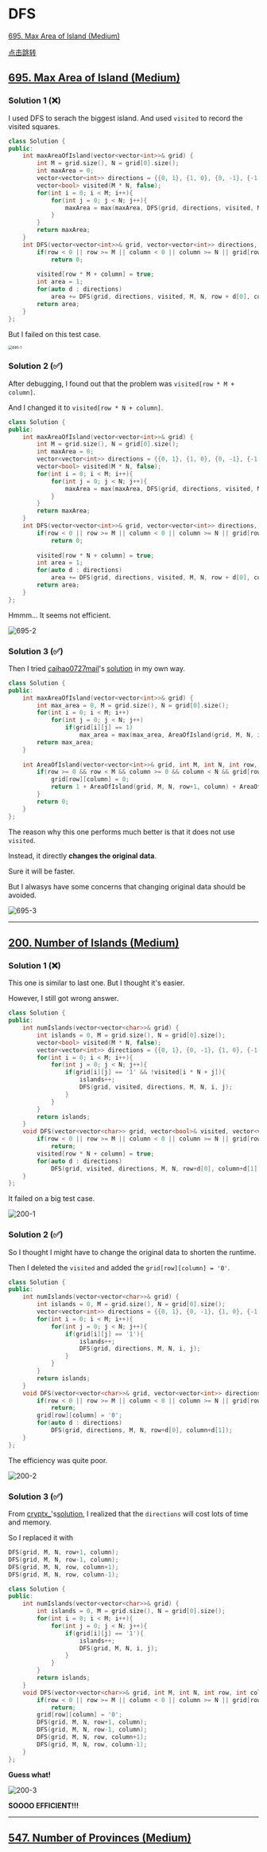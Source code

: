 # DFS

[695. Max Area of Island (Medium)](#695)



[点击跳转](#jump)



## <span id="jump">[695. Max Area of Island (Medium)](https://leetcode.com/problems/max-area-of-island/)</span>

### Solution 1 (❌)

I used DFS to serach the biggest island. And used `visited` to record the visited squares.

```c++
class Solution {
public:
    int maxAreaOfIsland(vector<vector<int>>& grid) {
        int M = grid.size(), N = grid[0].size();
        int maxArea = 0;
        vector<vector<int>> directions = {{0, 1}, {1, 0}, {0, -1}, {-1, 0}};
        vector<bool> visited(M * N, false);
        for(int i = 0; i < M; i++){
            for(int j = 0; j < N; j++){
                maxArea = max(maxArea, DFS(grid, directions, visited, M, N, i, j));
            }
        }
        return maxArea;
    }
    int DFS(vector<vector<int>>& grid, vector<vector<int>> directions, vector<bool>& visited, int M, int N, int row, int column) {
        if(row < 0 || row >= M || column < 0 || column >= N || grid[row][column] == 0 || visited[row * M + column])
            return 0;
        
        visited[row * M + column] = true;
        int area = 1;
        for(auto d : directions)
            area += DFS(grid, directions, visited, M, N, row + d[0], column + d[1]);
        return area;
    }
};
```

But I failed on this test case.

<img src="Pictures/695-1.png" alt="695-1" style="zoom:50%;" />



### Solution 2 (✅)

After debugging, I found out that the problem was `visited[row * M + column]`.

And I changed it to `visited[row * N + column]`.

```c++
class Solution {
public:
    int maxAreaOfIsland(vector<vector<int>>& grid) {
        int M = grid.size(), N = grid[0].size();
        int maxArea = 0;
        vector<vector<int>> directions = {{0, 1}, {1, 0}, {0, -1}, {-1, 0}};
        vector<bool> visited(M * N, false);
        for(int i = 0; i < M; i++){
            for(int j = 0; j < N; j++){
                maxArea = max(maxArea, DFS(grid, directions, visited, M, N, i, j));
            }
        }
        return maxArea;
    }
    int DFS(vector<vector<int>>& grid, vector<vector<int>> directions, vector<bool>& visited, int M, int N, int row, int column) {
        if(row < 0 || row >= M || column < 0 || column >= N || grid[row][column] == 0 || visited[row * N + column])
            return 0;
        
        visited[row * N + column] = true;
        int area = 1;
        for(auto d : directions)
            area += DFS(grid, directions, visited, M, N, row + d[0], column + d[1]);
        return area;
    }
};
```

Hmmm... It seems not efficient.

![695-2](Pictures/695-2.png)



### Solution 3 (✅)

Then I tried [caihao0727mail](https://leetcode.com/caihao0727mail/)'s [solution](https://leetcode.com/problems/max-area-of-island/solutions/108533/java-c-straightforward-dfs-solution/) in my own way.

```c++
class Solution {
public:
    int maxAreaOfIsland(vector<vector<int>>& grid) {
        int max_area = 0, M = grid.size(), N = grid[0].size();
        for(int i = 0; i < M; i++)
            for(int j = 0; j < N; j++)
                if(grid[i][j] == 1)
                    max_area = max(max_area, AreaOfIsland(grid, M, N, i, j));
        return max_area;
    }
    
    int AreaOfIsland(vector<vector<int>>& grid, int M, int N, int row, int column){
        if(row >= 0 && row < M && column >= 0 && column < N && grid[row][column] == 1){
            grid[row][column] = 0;
            return 1 + AreaOfIsland(grid, M, N, row+1, column) + AreaOfIsland(grid, M, N, row-1, column) + AreaOfIsland(grid, M, N, row, column-1) + AreaOfIsland(grid, M, N, row, column+1);
        }
        return 0;
    }
};
```

The reason why this one performs much better is that it does not use `visited`.

Instead, it directly **changes the original data**.

Sure it will be faster. 

But I alwasys have some concerns that changing original data should be avoided.

![695-3](Pictures/695-3.png)

---

## [200. Number of Islands (Medium)](https://leetcode.com/problems/number-of-islands/)

### Solution 1 (❌)

This one is similar to last one. But I thought it's easier.

However, I still got wrong answer.

```c++
class Solution {
public:
    int numIslands(vector<vector<char>>& grid) {
        int islands = 0, M = grid.size(), N = grid[0].size();
        vector<bool> visited(M * N, false);
        vector<vector<int>> directions = {{0, 1}, {0, -1}, {1, 0}, {-1, 0}};
        for(int i = 0; i < M; i++){
            for(int j = 0; j < N; j++){
                if(grid[i][j] == '1' && !visited[i * N + j]){
                    islands++;
                    DFS(grid, visited, directions, M, N, i, j);
                }
            }
        }
        return islands;
    } 
    void DFS(vector<vector<char>> grid, vector<bool>& visited, vector<vector<int>> directions, int M, int N, int row, int column) {
        if(row < 0 || row >= M || column < 0 || column >= N || grid[row][column] == '0' || visited[row * N + column])
            return;
        visited[row * N + column] = true;
        for(auto d : directions)
            DFS(grid, visited, directions, M, N, row+d[0], column+d[1]);
    }
};
```

It failed on a big test case.

![200-1](Pictures/200-1.png)



### Solution 2 (✅)

So I thought I might have to change the original data to shorten the runtime.

Then I deleted the `visited` and added the `grid[row][column] = '0'`.

```c++
class Solution {
public:
    int numIslands(vector<vector<char>>& grid) {
        int islands = 0, M = grid.size(), N = grid[0].size();
        vector<vector<int>> directions = {{0, 1}, {0, -1}, {1, 0}, {-1, 0}};
        for(int i = 0; i < M; i++){
            for(int j = 0; j < N; j++){
                if(grid[i][j] == '1'){
                    islands++;
                    DFS(grid, directions, M, N, i, j);
                }
            }
        }
        return islands;
    } 
    void DFS(vector<vector<char>>& grid, vector<vector<int>> directions, int M, int N, int row, int column) {
        if(row < 0 || row >= M || column < 0 || column >= N || grid[row][column] == '0')
            return;
        grid[row][column] = '0';
        for(auto d : directions)
            DFS(grid, directions, M, N, row+d[0], column+d[1]);
    }
};
```

The efficiency was quite poor.

![200-2](Pictures/200-2.png)

### Solution 3 (✅)

From [cryptx_](https://leetcode.com/cryptx_/)'s[solution](https://leetcode.com/problems/number-of-islands/solutions/501000/c-simple-dfs-beats-100-in-memory-detailed-explanantion/), I realized that the `directions` will cost lots of time and memory.

So I replaced it with

```c++
DFS(grid, M, N, row+1, column);
DFS(grid, M, N, row-1, column);
DFS(grid, M, N, row, column+1);
DFS(grid, M, N, row, column-1);
```



```c++
class Solution {
public:
    int numIslands(vector<vector<char>>& grid) {
        int islands = 0, M = grid.size(), N = grid[0].size();
        for(int i = 0; i < M; i++){
            for(int j = 0; j < N; j++){
                if(grid[i][j] == '1'){
                    islands++;
                    DFS(grid, M, N, i, j);
                }
            }
        }
        return islands;
    } 
    void DFS(vector<vector<char>>& grid, int M, int N, int row, int column) {
        if(row < 0 || row >= M || column < 0 || column >= N || grid[row][column] == '0')
            return;
        grid[row][column] = '0';
        DFS(grid, M, N, row+1, column);
        DFS(grid, M, N, row-1, column);
        DFS(grid, M, N, row, column+1);
        DFS(grid, M, N, row, column-1);
    }
};
```



**Guess what!**

![200-3](Pictures/200-3.png)

**SOOOO EFFICIENT!!!**

---

## [547. Number of Provinces (Medium)](https://leetcode.com/problems/number-of-provinces/)

